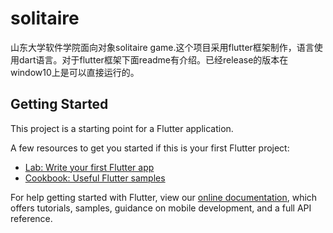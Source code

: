 # solitaire

山东大学软件学院面向对象solitaire game.这个项目采用flutter框架制作，语言使用dart语言。对于flutter框架下面readme有介绍。已经release的版本在window10上是可以直接运行的。

## Getting Started

This project is a starting point for a Flutter application.

A few resources to get you started if this is your first Flutter project:

- [Lab: Write your first Flutter app](https://flutter.dev/docs/get-started/codelab)
- [Cookbook: Useful Flutter samples](https://flutter.dev/docs/cookbook)

For help getting started with Flutter, view our
[online documentation](https://flutter.dev/docs), which offers tutorials,
samples, guidance on mobile development, and a full API reference.
